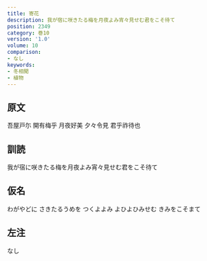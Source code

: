 ```yaml
---
title: 寄花
description: 我が宿に咲きたる梅を月夜よみ宵々見せむ君をこそ待て
position: 2349
category: 巻10
version: '1.0'
volume: 10
comparison:
- なし
keywords:
- 冬相聞
- 植物
---
```


## 原文

吾屋戸尓 開有梅乎 月夜好美 夕々令見 君乎祚待也

## 訓読

我が宿に咲きたる梅を月夜よみ宵々見せむ君をこそ待て

## 仮名

わがやどに さきたるうめを つくよよみ よひよひみせむ きみをこそまて

## 左注

なし
